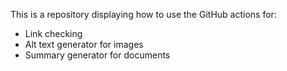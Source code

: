 This is a repository displaying how to use the GitHub actions for:

* Link checking
* Alt text generator for images
* Summary generator for documents
